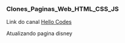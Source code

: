 ### Clones_Paginas_Web_HTML_CSS_JS

Link do canal [Hello Codes](https://www.youtube.com/watch?v=HdvQjlOskcI&list=PLrxph-IV8wY7IG5oGr8_hado37DkTwsPa)

Atualizando pagina disney
